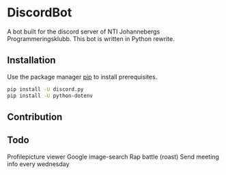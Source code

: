 # DiscordBot

A bot built for the discord server of NTI Johannebergs Programmeringsklubb.
This bot is written in Python rewrite.

## Installation

Use the package manager [pip](https://pip.pypa.io/en/stable/) to install prerequisites.

```bash
pip install -U discord.py
pip install -U python-dotenv
```
## Contribution

## Todo
Profilepicture viewer
Google image-search
Rap battle (roast)
Send meeting info every wednesday